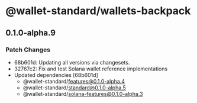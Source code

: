 # @wallet-standard/wallets-backpack

## 0.1.0-alpha.9

### Patch Changes

-   68b601d: Updating all versions via changesets.
-   32767c2: Fix and test Solana wallet reference implementations
-   Updated dependencies [68b601d]
    -   @wallet-standard/features@0.1.0-alpha.4
    -   @wallet-standard/standard@0.1.0-alpha.5
    -   @wallet-standard/solana-features@0.1.0-alpha.3
